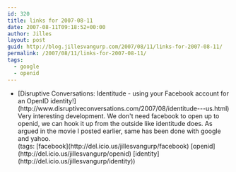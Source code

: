 ```yaml
---
id: 320
title: links for 2007-08-11
date: 2007-08-11T09:18:52+00:00
author: Jilles
layout: post
guid: http://blog.jillesvangurp.com/2007/08/11/links-for-2007-08-11/
permalink: /2007/08/11/links-for-2007-08-11/
tags:
  - google
  - openid
---
```

<ul class="delicious">
	<li>
		<div class="delicious-link">[Disruptive Conversations: Identitude - using your Facebook account for an OpenID identity!](http://www.disruptiveconversations.com/2007/08/identitude---us.html)</div>
		<div class="delicious-extended">Very interesting development. We don't need facebook to open up to openid, we can hook it up from the outside like identitude does. As argued in the movie I posted earlier, same has been done with google and yahoo.</div>
		<div class="delicious-tags">(tags: [facebook](http://del.icio.us/jillesvangurp/facebook) [openid](http://del.icio.us/jillesvangurp/openid) [identity](http://del.icio.us/jillesvangurp/identity))</div>
	</li>
</ul>
